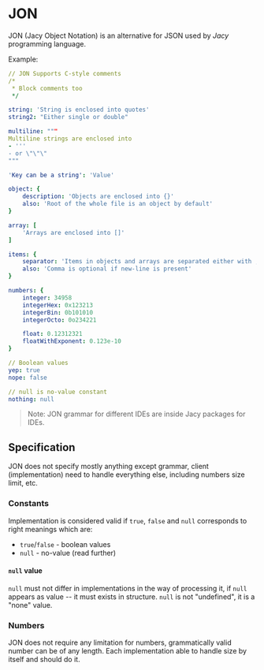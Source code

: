 # JON

JON (Jacy Object Notation) is an alternative for JSON used by *Jacy* programming language.

Example:
```yaml
// JON Supports C-style comments
/*
 * Block comments too
 */

string: 'String is enclosed into quotes'
string2: "Either single or double"

multiline: """
Multiline strings are enclosed into
- '''
- or \"\"\"
"""

'Key can be a string': 'Value'

object: {
    description: 'Objects are enclosed into {}'
    also: 'Root of the whole file is an object by default'
}

array: [
    'Arrays are enclosed into []'
]

items: {
    separator: 'Items in objects and arrays are separated either with , or new-line'
    also: 'Comma is optional if new-line is present'
}

numbers: {
    integer: 34958
    integerHex: 0x123213
    integerBin: 0b101010
    integerOcto: 0o234221

    float: 0.12312321
    floatWithExponent: 0.123e-10
}

// Boolean values
yep: true
nope: false

// null is no-value constant
nothing: null
```

> Note: JON grammar for different IDEs are inside Jacy packages for IDEs.

## Specification

JON does not specify mostly anything except grammar, client (implementation) need to handle everything else, including numbers size limit, etc.

### Constants

Implementation is considered valid if `true`, `false` and `null` corresponds to right meanings which are:
- `true`/`false` - boolean values
- `null` - no-value (read further)

#### `null` value

`null` must not differ in implementations in the way of processing it, if `null` appears as value -- it must exists in structure. `null` is not "undefined", it is a "none" value.


### Numbers

JON does not require any limitation for numbers, grammatically valid number can be of any length.
Each implementation able to handle size by itself and should do it. 
